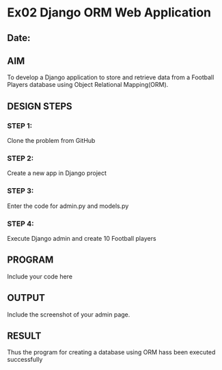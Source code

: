 # Ex02 Django ORM Web Application
## Date: 

## AIM
To develop a Django application to store and retrieve data from a Football Players database using Object Relational Mapping(ORM).

## DESIGN STEPS

### STEP 1:
Clone the problem from GitHub

### STEP 2:
Create a new app in Django project

### STEP 3:
Enter the code for admin.py and models.py

### STEP 4:
Execute Django admin and create 10 Football players

## PROGRAM

Include your code here

## OUTPUT

Include the screenshot of your admin page.


## RESULT
Thus the program for creating a database using ORM hass been executed successfully
